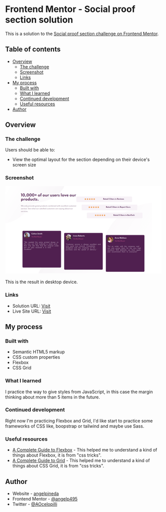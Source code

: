 # Frontend Mentor - Social proof section solution

This is a solution to the [Social proof section challenge on Frontend Mentor](https://www.frontendmentor.io/challenges/social-proof-section-6e0qTv_bA).

## Table of contents

- [Overview](#overview)
  - [The challenge](#the-challenge)
  - [Screenshot](#screenshot)
  - [Links](#links)
- [My process](#my-process)
  - [Built with](#built-with)
  - [What I learned](#what-i-learned)
  - [Continued development](#continued-development)
  - [Useful resources](#useful-resources)
- [Author](#author)


## Overview

### The challenge

Users should be able to:

- View the optimal layout for the section depending on their device's screen size

### Screenshot

![](images/socialProofSection.png)

This is the result in desktop device.

### Links

- Solution URL: [Visit]()
- Live Site URL: [Visit](https://aocelopilli.github.io/FrontendMentor-SocialProof/)

## My process

### Built with

- Semantic HTML5 markup
- CSS custom properties
- Flexbox
- CSS Grid

### What I learned

I practice the way to give styles from JavaScript, in this case the margin thinking about more than 5 items in the future.

### Continued development

Right now I'm practicing Flexbox and Grid, I'd like start to practice some frameworks of CSS like, boopstrap or tailwind and maybe use Sass. 

### Useful resources

- [A Complete Guide to Flexbox](https://css-tricks.com/snippets/css/a-guide-to-flexbox/) - This helped me to understand a kind of things about Flexbox, it is from "css tricks".
- [A Complete Guide to Grid](https://css-tricks.com/snippets/css/complete-guide-grid/) - This helped me to understand a kind of things about CSS Grid, it is from "css tricks".


## Author

+ Website - [angelpineda](https://www.angelpineda.com.mx)
+ Frontend Mentor - [@angelp495](https://www.frontendmentor.io/profile/angelp495)
+ Twitter - [@AOcelopilli](https://twitter.com/AOcelopilli)




